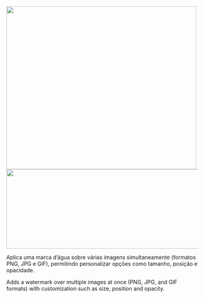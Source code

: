 <img width="498" height="427" src="https://github.com/user-attachments/assets/285bbdb3-84d5-47f6-b2ba-17c94abadda1" />
<br>
<img width="595" height="208" src="https://github.com/user-attachments/assets/bd0e5540-2cbb-4f34-8007-ae34d9f8b4ae" />


Aplica uma marca d’água sobre várias imagens simultaneamente (formatos PNG, JPG e GIF), permitindo personalizar opções como tamanho, posição e opacidade.

Adds a watermark over multiple images at once (PNG, JPG, and GIF formats) with customization such as size, position and opacity.
